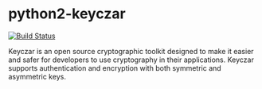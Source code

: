 # python2-keyczar

[![Build Status](https://travis-ci.org/UnitedRPMs/python2-keyczar.svg?branch=master)](https://travis-ci.org/UnitedRPMs/python2-keyczar)

Keyczar is an open source cryptographic toolkit designed to make it easier and safer for developers to use cryptography in their applications. Keyczar
supports authentication and encryption with both symmetric and asymmetric keys.
